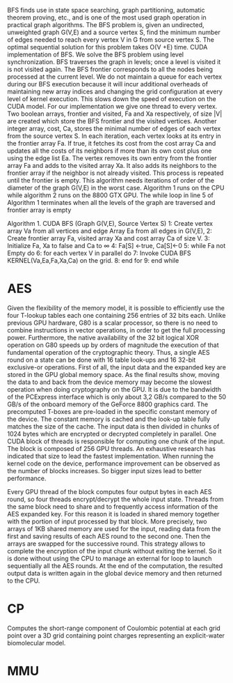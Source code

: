 BFS finds use in state space searching, graph partitioning, automatic theorem proving,
etc., and is one of the most used graph operation in practical graph algorithms. The BFS
problem is, given an undirected, unweighted graph G(V,E) and a source vertex S, find
the minimum number of edges needed to reach every vertex V in G from source vertex
S. The optimal sequential solution for this problem takes O(V +E) time.
CUDA implementation of BFS. We solve the BFS problem using level synchronization.
BFS traverses the graph in levels; once a level is visited it is not visited again. The
BFS frontier corresponds to all the nodes being processed at the current level. We do
not maintain a queue for each vertex during our BFS execution because it will incur
additional overheads of maintaining new array indices and changing the grid configuration
at every level of kernel execution. This slows down the speed of execution on the
CUDA model.
For our implementation we give one thread to every vertex. Two boolean arrays,
frontier and visited, Fa and Xa respectively, of size |V| are created which store the BFS
frontier and the visited vertices. Another integer array, cost, Ca, stores the minimal
number of edges of each vertex from the source vertex S. In each iteration, each vertex
looks at its entry in the frontier array Fa. If true, it fetches its cost from the cost array
Ca and updates all the costs of its neighbors if more than its own cost plus one using
the edge list Ea. The vertex removes its own entry from the frontier array Fa and adds
to the visited array Xa. It also adds its neighbors to the frontier array if the neighbor is
not already visited. This process is repeated until the frontier is empty. This algorithm
needs iterations of order of the diameter of the graph G(V,E) in the worst case.
Algorithm 1 runs on the CPU while algorithm 2 runs on the 8800 GTX GPU. The
while loop in line 5 of Algorithm 1 terminates when all the levels of the graph are traversed
and frontier array is empty

Algorithm 1. CUDA BFS (Graph G(V,E), Source Vertex S)
1: Create vertex array Va from all vertices and edge Array Ea from all edges in G(V,E),
2: Create frontier array Fa, visited array Xa and cost array Ca of size V.
3: Initialize Fa, Xa to false and Ca to ∞
4: Fa[S] ←true, Ca[S]←0
5: while Fa not Empty do
6: for each vertex V in parallel do
7: Invoke CUDA BFS KERNEL(Va,Ea,Fa,Xa,Ca) on the grid.
8: end for
9: end while

AES
====

Given the flexibility of the memory model, it is possible to efficiently use the four T-lookup
tables each one containing 256 entries of 32 bits each. Unlike
previous GPU hardware, G80 is a scalar processor, so there is
no need to combine instructions in vector operations, in order to
get the full processing power. Furthermore, the native
availability of the 32 bit logical XOR operation on G80 speeds
up by orders of magnitude the execution of that fundamental
operation of the cryptographic theory. Thus, a single AES round
on a state can be done with 16 table look-ups and 16 32-bit
exclusive-or operations.
First of all, the input data and the expanded key are stored
in the GPU global memory space. As the final results show,
moving the data to and back from the device memory may
become the slowest operation when doing cryptography on the
GPU. It is due to the bandwidth of the PCExpress interface
which is only about 3,2 GB/s compared to the 50 GB/s of the
onboard memory of the GeForce 8800 graphics card. The precomputed
T-boxes are pre-loaded in the specific constant
memory of the device. The constant memory is cached and the
look-up table fully matches the size of the cache. The input data
is then divided in chunks of 1024 bytes which are encrypted or
decrypted completely in parallel. One CUDA block of threads is
responsible for computing one chunk of the input. The block is
composed of 256 GPU threads. An exhaustive research has
indicated that size to lead the fastest implementation. When
running the kernel code on the device, performance
improvement can be observed as the number of blocks
increases. So bigger input sizes lead to better performance.

Every GPU thread of the block computes four output bytes in
each AES round, so four threads encrypt/decrypt the whole
input state. Threads from the same block need to share and to
frequently access information of the AES expanded key. For
this reason it is loaded in shared memory together with the
portion of input processed by that block. More precisely, two
arrays of 1KB shared memory are used for the input, reading
data from the first and saving results of each AES round to the
second one. Then the arrays are swapped for the successive
round. This strategy allows to complete the encryption of the
input chunk without exiting the kernel. So it is done without
using the CPU to manage an external for loop to launch
sequentially all the AES rounds. At the end of the computation,
the resulted output data is written again in the global device
memory and then returned to the CPU.

CP
=====

Computes the short-range component of Coulombic potential at each
grid point over a 3D grid containing point charges representing an 
explicit-water biomolecular model.

MMU
====
